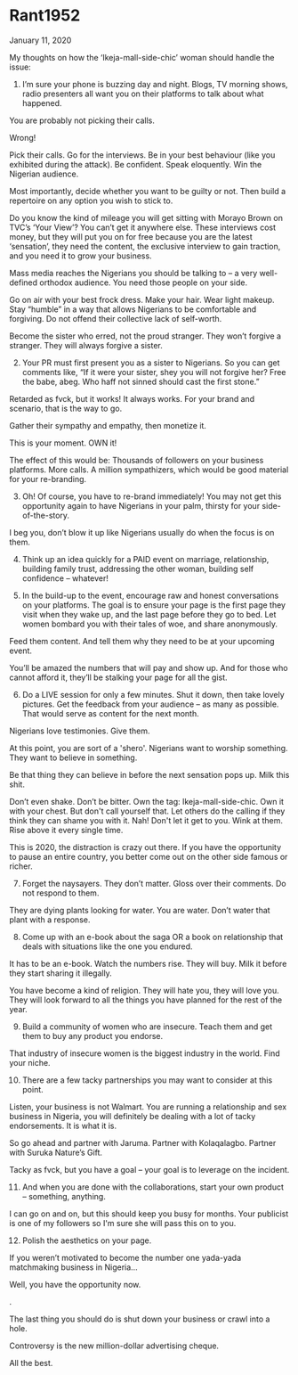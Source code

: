 # Rant1952


January 11, 2020

My thoughts on how the ‘Ikeja-mall-side-chic’ woman should handle the issue:

1. I’m sure your phone is buzzing day and night. Blogs, TV morning shows, radio presenters all want you on their platforms to talk about what happened.

You are probably not picking their calls.

Wrong!

Pick their calls. Go for the interviews. Be in your best behaviour (like you exhibited during the attack). Be confident. Speak eloquently. Win the Nigerian audience.

Most importantly, decide whether you want to be guilty or not. Then build a repertoire on any option you wish to stick to.

Do you know the kind of mileage you will get sitting with Morayo Brown on TVC’s ‘Your View’? You can’t get it anywhere else. These interviews cost money, but they will put you on for free because you are the latest ‘sensation’, they need the content, the exclusive interview to gain traction, and you need it to grow your business.

Mass media reaches the Nigerians you should be talking to – a very well-defined orthodox audience. You need those people on your side.

Go on air with your best frock dress. Make your hair. Wear light makeup. Stay “humble” in a way that allows Nigerians to be comfortable and forgiving. Do not offend their collective lack of self-worth.

Become the sister who erred, not the proud stranger. They won’t forgive a stranger. They will always forgive a sister.

2. Your PR must first present you as a sister to Nigerians. So you can get comments like, “If it were your sister, shey you will not forgive her? Free the babe, abeg. Who haff not sinned should cast the first stone.”

Retarded as fvck, but it works! It always works. For your brand and scenario, that is the way to go.

Gather their sympathy and empathy, then monetize it.

This is your moment. OWN it!

The effect of this would be: Thousands of followers on your business platforms. More calls. A million sympathizers, which would be good material for your re-branding.

3. Oh! Of course, you have to re-brand immediately! You may not get this opportunity again to have Nigerians in your palm, thirsty for your side-of-the-story.

I beg you, don’t blow it up like Nigerians usually do when the focus is on them.

4. Think up an idea quickly for a PAID event on marriage, relationship, building family trust, addressing the other woman, building self confidence – whatever!

5. In the build-up to the event, encourage raw and honest conversations on your platforms. The goal is to ensure your page is the first page they visit when they wake up, and the last page before they go to bed. Let women bombard you with their tales of woe, and share anonymously.

Feed them content. And tell them why they need to be at your upcoming event.

You’ll be amazed the numbers that will pay and show up. And for those who cannot afford it, they’ll be stalking your page for all the gist.

6. Do a LIVE session for only a few minutes. Shut it down, then take lovely pictures. Get the feedback from your audience – as many as possible. That would serve as content for the next month.

Nigerians love testimonies. Give them.

At this point, you are sort of a 'shero'. Nigerians want to worship something. They want to believe in something.

Be that thing they can believe in before the next sensation pops up. Milk this shit.

Don’t even shake. Don’t be bitter. Own the tag: Ikeja-mall-side-chic. Own it with your chest. But don't call yourself that. Let others do the calling if they think they can shame you with it. Nah! Don't let it get to you. Wink at them. Rise above it every single time.

This is 2020, the distraction is crazy out there. If you have the opportunity to pause an entire country, you better come out on the other side famous or richer.

7. Forget the naysayers. They don’t matter. Gloss over their comments. Do not respond to them.

They are dying plants looking for water. You are water. Don’t water that plant with a response.

8. Come up with an e-book about the saga OR a book on relationship that deals with situations like the one you endured.

It has to be an e-book. Watch the numbers rise. They will buy. Milk it before they start sharing it illegally.

You have become a kind of religion. They will hate you, they will love you. They will look forward to all the things you have planned for the rest of the year.

9. Build a community of women who are insecure. Teach them and get them to buy any product you endorse.

That industry of insecure women is the biggest industry in the world. Find your niche.

10. There are a few tacky partnerships you may want to consider at this point.

Listen, your business is not Walmart. You are running a relationship and sex business in Nigeria, you will definitely be dealing with a lot of tacky endorsements. It is what it is.

So go ahead and partner with Jaruma. Partner with Kolaqalagbo. Partner with Suruka Nature’s Gift.

Tacky as fvck, but you have a goal – your goal is to leverage on the incident.

11. And when you are done with the collaborations, start your own product – something, anything.

I can go on and on, but this should keep you busy for months. Your publicist is one of my followers so I'm sure she will pass this on to you.

12. Polish the aesthetics on your page.

If you weren’t motivated to become the number one yada-yada matchmaking business in Nigeria…

Well, you have the opportunity now.

.

The last thing you should do is shut down your business or crawl into a hole.

Controversy is the new million-dollar advertising cheque.

All the best.